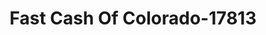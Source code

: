---
f_zip-code: 80401
f_state-code: CO
title: Fast Cash Of Colorado-17813
f_phone: 303-216-2926
f_city-only: Golden
f_address: 2600 East Street Golden
f_location-unique-id: '17813'
slug: fast-cash-of-colorado-17813
updated-on: '2024-05-30T13:46:58.046Z'
created-on: '2024-05-30T13:36:59.803Z'
published-on: '2024-05-30T13:54:32.469Z'
f_city-state: cms/city/golden-co.md
f_company: cms/company/fast-cash-of-colorado.md
f_state: cms/state/colorado.md
layout: '[payday-loan].html'
tags: payday-loan
---